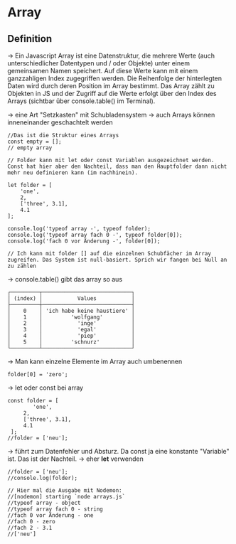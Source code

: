 # Array

## Definition

-> Ein Javascript Array ist eine Datenstruktur, die mehrere Werte (auch unterschiedlicher Datentypen und / oder Objekte) unter einem gemeinsamen Namen speichert. Auf diese Werte kann mit einem ganzzahligen Index zugegriffen werden. Die Reihenfolge der hinterlegten Daten wird durch deren Position im Array bestimmt. Das Array zählt zu Objekten in JS und der Zugriff auf die Werte erfolgt über den Index des Arrays (sichtbar über console.table() im Terminal).

-> eine Art "Setzkasten" mit Schubladensystem
-> auch Arrays können inneneinander geschachtelt werden

    //Das ist die Struktur eines Arrays
    const empty = [];
    // empty array

    // Folder kann mit let oder const Variablen ausgezeichnet werden. Const hat hier aber den Nachteil, dass man den Hauptfolder dann nicht mehr neu definieren kann (im nachhinein).

    let folder = [
        'one',
        2,
        ['three', 3.1],
        4.1
    ];

    console.log('typeof array -', typeof folder);
    console.log('typeof array fach 0 -', typeof folder[0]);
    console.log('fach 0 vor Änderung -', folder[0]);

    // Ich kann mit folder [] auf die einzelnen Schubfächer im Array zugreifen. Das System ist null-basiert. Sprich wir fangen bei Null an zu zählen


-> console.table() gibt das array so aus

    ┌─────────┬────────────────────────────┐
    │ (index) │           Values           │
    ├─────────┼────────────────────────────┤
    │    0    │ 'ich habe keine haustiere' │
    │    1    │         'wolfgang'         │
    │    2    │           'inge'           │
    │    3    │           'egal'           │
    │    4    │           'piep'           │
    │    5    │         'schnurz'          │
    └─────────┴────────────────────────────┘

-> Man kann einzelne Elemente im Array auch umbenennen

    folder[0] = 'zero';

-> let oder const bei array

    const folder = [
            'one',
         2,
         ['three', 3.1],
         4.1
     ];
    //folder = ['neu'];

-> führt zum Datenfehler und Absturz. Da const ja eine konstante "Variable" ist. Das ist der Nachteil. -> eher **let** verwenden

    //folder = ['neu'];
    //console.log(folder);

    // Hier mal die Ausgabe mit Nodemon:
    //[nodemon] starting `node arrays.js`
    //typeof array - object
    //typeof array fach 0 - string
    //fach 0 vor Änderung - one
    //fach 0 - zero
    //fach 2 - 3.1
    //['neu']
